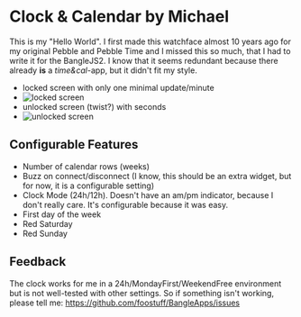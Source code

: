 # Clock & Calendar by Michael

This is my "Hello World". I first made this watchface almost 10 years ago for my original Pebble and Pebble Time and I missed this so much, that I had to write it for the BangleJS2.
I know that it seems redundant because there already **is** a *time&cal*-app, but it didn't fit my style.

- locked screen with only one minimal update/minute
- ![locked screen](https://foostuff.github.io/BangleApps/apps/clockcal/screenshot.png)
- unlocked screen (twist?) with seconds
- ![unlocked screen](https://foostuff.github.io/BangleApps/apps/clockcal/screenshot2.png)

## Configurable Features
- Number of calendar rows (weeks)
- Buzz on connect/disconnect (I know, this should be an extra widget, but for now, it is a configurable setting)
- Clock Mode (24h/12h). Doesn't have an am/pm indicator, because I don't really care. It's configurable because it was easy.
- First day of the week
- Red Saturday
- Red Sunday

## Feedback
The clock works for me in a 24h/MondayFirst/WeekendFree environment but is not well-tested with other settings.
So if something isn't working, please tell me: https://github.com/foostuff/BangleApps/issues
